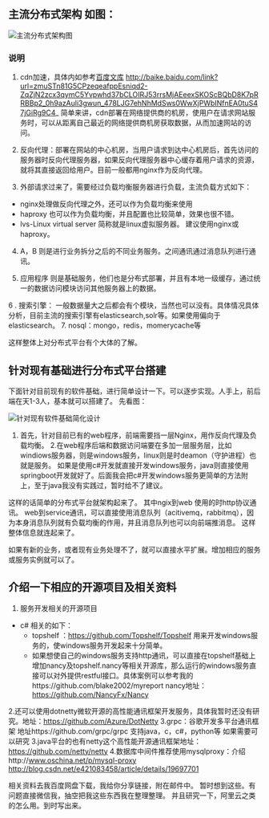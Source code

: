 ## 主流分布式架构 如图：

![主流分布式架构图](http://upload-images.jianshu.io/upload_images/1691484-551c6045be14a54e.png?imageMogr2/auto-orient/strip%7CimageView2/2/w/1240)

### 说明
 
1. cdn加速，具体内如参考[百度文库](http://baike.baidu.com/link?url=zmuSTn81G5CPzeqeafppEsniqd2-ZqZjN2zcx3qymC5Yvpwhd37bCLOIRJ53rrsMjAEeexSKOScBQbD8K7pRRBBp2_0h9azAuli3gwun_478LJG7ehNhMdSws0WwXjPWbINfnEA0tuS47jGiRg9C4_) http://baike.baidu.com/link?url=zmuSTn81G5CPzeqeafppEsniqd2-ZqZjN2zcx3qymC5Yvpwhd37bCLOIRJ53rrsMjAEeexSKOScBQbD8K7pRRBBp2_0h9azAuli3gwun_478LJG7ehNhMdSws0WwXjPWbINfnEA0tuS47jGiRg9C4_
简单来讲，cdn部署在网络提供商的机房，使用户在请求网站服务时，可以从距离自己最近的网络提供商机房获取数据，从而加速网站的访问。

2. 反向代理：部署在网站的中心机房，当用户请求到达中心机房后，首先访问的服务器时反向代理服务器，如果反向代理服务器中心缓存着用户请求的资源，就将其直接返回给用户。目前一般都用nginx作为反向代理。

3. 外部请求过来了，需要经过负载均衡服务器进行负载，主流负载方式如下：
  + nginx处理做反向代理之外，还可以作为负载均衡来使用
  + haproxy 也可以作为负载均衡，并且配置也比较简单，效果也很不错。 
  + lvs-Linux virtual server 简称就是linux虚拟服务器。
建议使用nginx或haproxy。

4.  A，B 则是进行业务拆分之后的不同业务服务。之间通讯通过消息队列进行通讯。

5. 应用程序 则是基础服务，他们也是分布式部署，并且有本地一级缓存，通过统一的数据访问模块访问其他服务器上的数据。

6 . 搜索引擎： 一般数据量大之后都会有个模块，当然也可以没有。具体情况具体分析，目前主流的搜索引擎有elasticsearch,solr等。如果使用偏向于elasticsearch。
7. nosql：mongo，redis，momerycache等

这样整体上对分布式平台有个大体的了解。

## 针对现有基础进行分布式平台搭建

下面针对目前现有的软件基础，进行简单设计一下。可以逐步实现。人手上，前后端在天1-3人，基本就可以搭建了。
先看图：

![针对现有软件基础简化设计](http://upload-images.jianshu.io/upload_images/1691484-60ac14743e9e48be.png?imageMogr2/auto-orient/strip%7CimageView2/2/w/1240)

1. 首先，针对目前已有的web程序，前端需要挡一层Nginx，用作反向代理及负载均衡。
2.在web程序后端和数据访问端要在多加一层服务层，比如windiows服务器，则是windows服务，linux则是时deamon（守护进程）也就是服务。
如果是使用c#开发就直接开发windows服务，java则直接使用springboot开发就好了。后面我会把c#开发windows服务更简单的方法附上，至于java我没有实践过，暂时给不了建议。

这样的话简单的分布式平台就架构起来了。
其中ngix到web 使用的时http协议通讯。
web到service通讯，可以直接使用消息队列（acitivemq，rabbitmq），因为本身消息队列就有负载均衡的作用，并且消息队列也可以向前端推消息。
这样整体信息就连起来了。

如果有新的业务，或者现有业务处理不了，就可以直接水平扩展。增加相应的服务或服务实例就可以了。

## 介绍一下相应的开源项目及相关资料
1. 服务开发相关的开源项目
  + c# 相关的如下：
    *  topshelf ：https://github.com/Topshelf/Topshelf
    用来开发windows服务的，使windows服务开发起来十分简单。
    * 如果想使自己的windows服务支持http通讯，可以直接在topshelf基础上增加nancy及topshelf.nancy等相关开源库，那么运行的windows服务直接可以对外提供restful接口。具体案例可以参考我的https://github.com/blake2002/myreport
nancy地址：https://github.com/NancyFx/Nancy

2.还可以使用dotnetty微软开源的高性能通讯框架开发服务，具体我暂时还没有研究。地址：https://github.com/Azure/DotNetty
3.grpc：谷歌开发多平台通讯框架
 地址https://github.com/grpc/grpc 支持java，c，c#，python等 如果需要可以研究
3.java平台的也有netty这个高性能开源通讯框架地址：https://github.com/netty/netty
4.数据库中间件推荐使用mysqlproxy：介绍http://www.oschina.net/p/mysql-proxy
http://blog.csdn.net/e421083458/article/details/19697701

相关资料去我百度网盘下载，我给你分享链接，附在邮件中。
暂时想到这些。有问题直接微信我，抽空把我这些东西我在整理整理。
并且研究一下，阿里云之类的怎么用。到时写出来。
